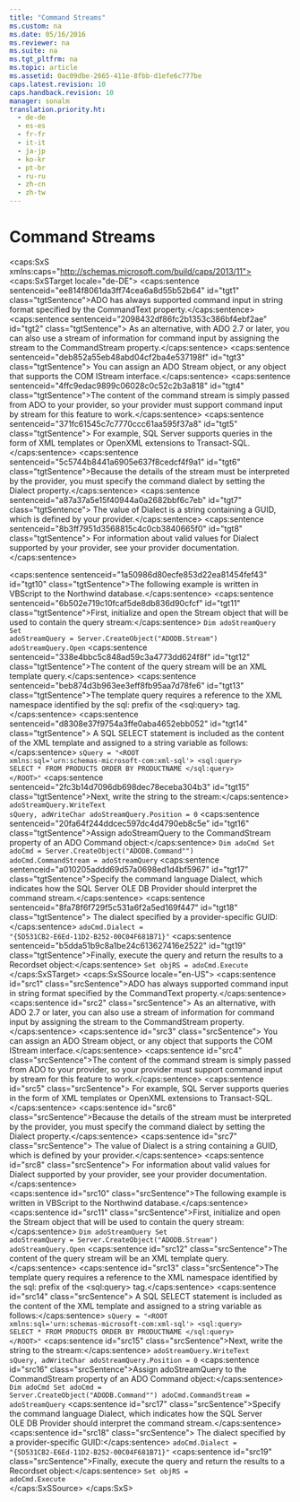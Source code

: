 ```yaml
---
title: "Command Streams"
ms.custom: na
ms.date: 05/16/2016
ms.reviewer: na
ms.suite: na
ms.tgt_pltfrm: na
ms.topic: article
ms.assetid: 0ac09dbe-2665-411e-8fbb-d1efe6c777be
caps.latest.revision: 10
caps.handback.revision: 10
manager: sonalm
translation.priority.ht: 
  - de-de
  - es-es
  - fr-fr
  - it-it
  - ja-jp
  - ko-kr
  - pt-br
  - ru-ru
  - zh-cn
  - zh-tw
---
```

# Command Streams
<?xml version="1.0" encoding="utf-8"?>
<caps:SxS xmlns:caps="http://schemas.microsoft.com/build/caps/2013/11">
  <caps:SxSTarget locale="de-DE">
    <developerReferenceWithoutSyntaxDocument xsi:schemaLocation="http://ddue.schemas.microsoft.com/authoring/2003/5 http://dduestorage.blob.core.windows.net/ddueschema/developer.xsd" xmlns="http://ddue.schemas.microsoft.com/authoring/2003/5" xmlns:xlink="http://www.w3.org/1999/xlink" xmlns:xsi="http://www.w3.org/2001/XMLSchema-instance">
      <introduction>
        <para>
          <caps:sentence sentenceid="ee814f8061da3ff74cea6a8d55b52b64" id="tgt1" class="tgtSentence">ADO has always supported command input in string format specified by the <legacyBold>CommandText</legacyBold> property.</caps:sentence>
          <caps:sentence sentenceid="2098432df86fc2b1353c386bf4ebf2ae" id="tgt2" class="tgtSentence"> As an alternative, with ADO 2.7 or later, you can also use a stream of information for command input by assigning the stream to the <legacyBold>CommandStream</legacyBold> property.</caps:sentence>
          <caps:sentence sentenceid="deb852a55eb48abd04cf2ba4e537198f" id="tgt3" class="tgtSentence"> You can assign an ADO <legacyBold>Stream</legacyBold> object, or any object that supports the COM <legacyBold>IStream</legacyBold> interface.</caps:sentence>
        </para>
        <para>
          <caps:sentence sentenceid="4ffc9edac9899c06028c0c52c2b3a818" id="tgt4" class="tgtSentence">The content of the command stream is simply passed from ADO to your provider, so your provider must support command input by stream for this feature to work.</caps:sentence>
          <caps:sentence sentenceid="371fc61545c7c7770ccc61aa595f37a8" id="tgt5" class="tgtSentence"> For example, SQL Server supports queries in the form of XML templates or OpenXML extensions to Transact-SQL.</caps:sentence>
        </para>
        <para>
          <caps:sentence sentenceid="5c5744b8441a6905e637f8cedcf4f9a1" id="tgt6" class="tgtSentence">Because the details of the stream must be interpreted by the provider, you must specify the command dialect by setting the <legacyBold>Dialect</legacyBold> property.</caps:sentence>
          <caps:sentence sentenceid="a87a37a5e15f40944a0a2682bbf6c7eb" id="tgt7" class="tgtSentence"> The value of <legacyBold>Dialect</legacyBold> is a string containing a GUID, which is defined by your provider.</caps:sentence>
          <caps:sentence sentenceid="8b3ff7951d3568815c4c0cb3840665f0" id="tgt8" class="tgtSentence"> For information about valid values for <legacyBold>Dialect</legacyBold> supported by your provider, see your provider documentation.</caps:sentence>
        </para>
      </introduction>
      <section>
        <title>
          <caps:sentence sentenceid="4a1ae0f1865bb87d785a7de73d7ee8ef" id="tgt9" class="tgtSentence">XML Template Query Example</caps:sentence>
        </title>
        <content>
          <para>
            <caps:sentence sentenceid="1a50986d80ecfe853d22ea81454fef43" id="tgt10" class="tgtSentence">The following example is written in VBScript to the Northwind database.</caps:sentence>
          </para>
          <para>
            <caps:sentence sentenceid="6b502e719c10fcaf5de8db836d90cfcf" id="tgt11" class="tgtSentence">First, initialize and open the <legacyBold>Stream</legacyBold> object that will be used to contain the query stream:</caps:sentence>
          </para>
          <code>Dim adoStreamQuery
Set adoStreamQuery = Server.CreateObject("ADODB.Stream")
adoStreamQuery.Open</code>
          <para>
            <caps:sentence sentenceid="338e4bbc5c848ad59c3a4773dd624f8f" id="tgt12" class="tgtSentence">The content of the query stream will be an XML template query.</caps:sentence>
          </para>
          <para>
            <caps:sentence sentenceid="beb874d3b963ee3eff8fb95aa7d78fe6" id="tgt13" class="tgtSentence">The template query requires a reference to the XML namespace identified by the sql: prefix of the &lt;sql:query&gt; tag.</caps:sentence>
            <caps:sentence sentenceid="d8308e37f9754a3ffe0aba4652ebb052" id="tgt14" class="tgtSentence"> A SQL SELECT statement is included as the content of the XML template and assigned to a string variable as follows:</caps:sentence>
          </para>
          <code>sQuery = "&lt;ROOT xmlns:sql='urn:schemas-microsoft-com:xml-sql'&gt;
&lt;sql:query&gt; SELECT * FROM PRODUCTS ORDER BY PRODUCTNAME &lt;/sql:query&gt;
&lt;/ROOT&gt;"</code>
          <para>
            <caps:sentence sentenceid="2fc3b14d7096db698dec78eceba304b3" id="tgt15" class="tgtSentence">Next, write the string to the stream:</caps:sentence>
          </para>
          <code>adoStreamQuery.WriteText sQuery, adWriteChar
adoStreamQuery.Position = 0</code>
          <para>
            <caps:sentence sentenceid="20fa64f244ddcec597dc4d4790eb8c5e" id="tgt16" class="tgtSentence">Assign adoStreamQuery to the <legacyBold>CommandStream</legacyBold> property of an ADO <legacyBold>Command</legacyBold> object:</caps:sentence>
          </para>
          <code>Dim adoCmd
Set adoCmd  = Server.CreateObject("ADODB.Command"")
adoCmd.CommandStream = adoStreamQuery</code>
          <para>
            <caps:sentence sentenceid="a010205addd69d57a0698ed1d4bf5967" id="tgt17" class="tgtSentence">Specify the command language <legacyBold>Dialect</legacyBold>, which indicates how the SQL Server OLE DB Provider should interpret the command stream.</caps:sentence>
            <caps:sentence sentenceid="8fa78f6f729f5c531a6f2a5ed169f447" id="tgt18" class="tgtSentence"> The dialect specified by a provider-specific GUID:</caps:sentence>
          </para>
          <code>adoCmd.Dialect = "{5D531CB2-E6Ed-11D2-B252-00C04F681B71}"</code>
          <para>
            <caps:sentence sentenceid="b5dda51b9c8a1be24c613627416e2522" id="tgt19" class="tgtSentence">Finally, execute the query and return the results to a <legacyBold>Recordset</legacyBold> object:</caps:sentence>
          </para>
          <code>Set objRS = adoCmd.Execute</code>
        </content>
      </section>
      <relatedTopics></relatedTopics>
    </developerReferenceWithoutSyntaxDocument>
  </caps:SxSTarget>
  <caps:SxSSource locale="en-US">
    <developerReferenceWithoutSyntaxDocument xsi:schemaLocation="http://ddue.schemas.microsoft.com/authoring/2003/5 http://dduestorage.blob.core.windows.net/ddueschema/developer.xsd" xmlns="http://ddue.schemas.microsoft.com/authoring/2003/5" xmlns:xlink="http://www.w3.org/1999/xlink" xmlns:xsi="http://www.w3.org/2001/XMLSchema-instance">
      <introduction>
        <para>
          <caps:sentence id="src1" class="srcSentence">ADO has always supported command input in string format specified by the <legacyBold>CommandText</legacyBold> property.</caps:sentence>
          <caps:sentence id="src2" class="srcSentence"> As an alternative, with ADO 2.7 or later, you can also use a stream of information for command input by assigning the stream to the <legacyBold>CommandStream</legacyBold> property.</caps:sentence>
          <caps:sentence id="src3" class="srcSentence"> You can assign an ADO <legacyBold>Stream</legacyBold> object, or any object that supports the COM <legacyBold>IStream</legacyBold> interface.</caps:sentence>
        </para>
        <para>
          <caps:sentence id="src4" class="srcSentence">The content of the command stream is simply passed from ADO to your provider, so your provider must support command input by stream for this feature to work.</caps:sentence>
          <caps:sentence id="src5" class="srcSentence"> For example, SQL Server supports queries in the form of XML templates or OpenXML extensions to Transact-SQL.</caps:sentence>
        </para>
        <para>
          <caps:sentence id="src6" class="srcSentence">Because the details of the stream must be interpreted by the provider, you must specify the command dialect by setting the <legacyBold>Dialect</legacyBold> property.</caps:sentence>
          <caps:sentence id="src7" class="srcSentence"> The value of <legacyBold>Dialect</legacyBold> is a string containing a GUID, which is defined by your provider.</caps:sentence>
          <caps:sentence id="src8" class="srcSentence"> For information about valid values for <legacyBold>Dialect</legacyBold> supported by your provider, see your provider documentation.</caps:sentence>
        </para>
      </introduction>
      <section>
        <title>
          <caps:sentence id="src9" class="srcSentence">XML Template Query Example</caps:sentence>
        </title>
        <content>
          <para>
            <caps:sentence id="src10" class="srcSentence">The following example is written in VBScript to the Northwind database.</caps:sentence>
          </para>
          <para>
            <caps:sentence id="src11" class="srcSentence">First, initialize and open the <legacyBold>Stream</legacyBold> object that will be used to contain the query stream:</caps:sentence>
          </para>
          <code>Dim adoStreamQuery
Set adoStreamQuery = Server.CreateObject("ADODB.Stream")
adoStreamQuery.Open</code>
          <para>
            <caps:sentence id="src12" class="srcSentence">The content of the query stream will be an XML template query.</caps:sentence>
          </para>
          <para>
            <caps:sentence id="src13" class="srcSentence">The template query requires a reference to the XML namespace identified by the sql: prefix of the &lt;sql:query&gt; tag.</caps:sentence>
            <caps:sentence id="src14" class="srcSentence"> A SQL SELECT statement is included as the content of the XML template and assigned to a string variable as follows:</caps:sentence>
          </para>
          <code>sQuery = "&lt;ROOT xmlns:sql='urn:schemas-microsoft-com:xml-sql'&gt;
&lt;sql:query&gt; SELECT * FROM PRODUCTS ORDER BY PRODUCTNAME &lt;/sql:query&gt;
&lt;/ROOT&gt;"</code>
          <para>
            <caps:sentence id="src15" class="srcSentence">Next, write the string to the stream:</caps:sentence>
          </para>
          <code>adoStreamQuery.WriteText sQuery, adWriteChar
adoStreamQuery.Position = 0</code>
          <para>
            <caps:sentence id="src16" class="srcSentence">Assign adoStreamQuery to the <legacyBold>CommandStream</legacyBold> property of an ADO <legacyBold>Command</legacyBold> object:</caps:sentence>
          </para>
          <code>Dim adoCmd
Set adoCmd  = Server.CreateObject("ADODB.Command"")
adoCmd.CommandStream = adoStreamQuery</code>
          <para>
            <caps:sentence id="src17" class="srcSentence">Specify the command language <legacyBold>Dialect</legacyBold>, which indicates how the SQL Server OLE DB Provider should interpret the command stream.</caps:sentence>
            <caps:sentence id="src18" class="srcSentence"> The dialect specified by a provider-specific GUID:</caps:sentence>
          </para>
          <code>adoCmd.Dialect = "{5D531CB2-E6Ed-11D2-B252-00C04F681B71}"</code>
          <para>
            <caps:sentence id="src19" class="srcSentence">Finally, execute the query and return the results to a <legacyBold>Recordset</legacyBold> object:</caps:sentence>
          </para>
          <code>Set objRS = adoCmd.Execute</code>
        </content>
      </section>
      <relatedTopics></relatedTopics>
    </developerReferenceWithoutSyntaxDocument>
  </caps:SxSSource>
</caps:SxS>